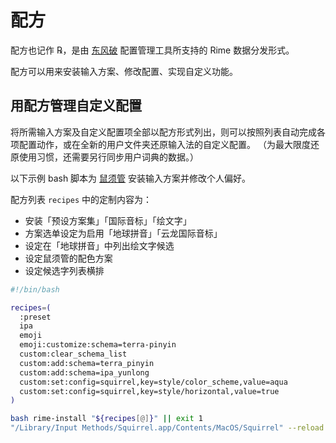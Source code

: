 # 配方

配方也记作 ℞，是由 [东风破](https://github.com/rime/plum) 配置管理工具所支持的 Rime 数据分发形式。

配方可以用来安装输入方案、修改配置、实现自定义功能。

## 用配方管理自定义配置

将所需输入方案及自定义配置项全部以配方形式列出，则可以按照列表自动完成各项配置动作，或在全新的用户文件夹还原输入法的自定义配置。
（为最大限度还原使用习惯，还需要另行同步用户词典的数据。）

以下示例 bash 脚本为 [鼠须管](https://github.com/rime/squirrel) 安装输入方案并修改个人偏好。

配方列表 `recipes` 中的定制内容为：
  - 安装「预设方案集」「国际音标」「绘文字」
  - 方案选单设定为启用「地球拼音」「云龙国际音标」
  - 设定在「地球拼音」中列出绘文字候选
  - 设定鼠须管的配色方案
  - 设定候选字列表横排

```bash
#!/bin/bash

recipes=(
  :preset
  ipa
  emoji
  emoji:customize:schema=terra-pinyin
  custom:clear_schema_list
  custom:add:schema=terra_pinyin
  custom:add:schema=ipa_yunlong
  custom:set:config=squirrel,key=style/color_scheme,value=aqua
  custom:set:config=squirrel,key=style/horizontal,value=true
)

bash rime-install "${recipes[@]}" || exit 1
"/Library/Input Methods/Squirrel.app/Contents/MacOS/Squirrel" --reload
```
